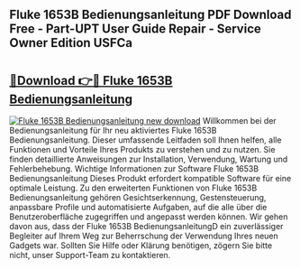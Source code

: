 ## Fluke 1653B Bedienungsanleitung PDF Download Free - Part-UPT User Guide Repair - Service Owner Edition USFCa

# <h2><a href="http://df19z8e.blite.top/?on=Fluke+1653B+Bedienungsanleitung">🔗Download 👉🔴 Fluke 1653B Bedienungsanleitung</a></h2>

[![Fluke 1653B Bedienungsanleitung new download](https://i.imgur.com/lujVjoI.png)](http://df19z8e.blite.top/?on=Fluke+1653B+Bedienungsanleitung)
Willkommen bei der Bedienungsanleitung für Ihr neu aktiviertes Fluke 1653B Bedienungsanleitung. Dieser umfassende Leitfaden soll Ihnen helfen, alle Funktionen und Vorteile Ihres Produkts zu verstehen und zu nutzen. Sie finden detaillierte Anweisungen zur Installation, Verwendung, Wartung und Fehlerbehebung. Wichtige Informationen zur Software Fluke 1653B Bedienungsanleitung Dieses Produkt erfordert kompatible Software für eine optimale Leistung. Zu den erweiterten Funktionen von Fluke 1653B Bedienungsanleitung gehören Gesichtserkennung, Gestensteuerung, anpassbare Profile und automatisierte Aufgaben, auf die alle über die Benutzeroberfläche zugegriffen und angepasst werden können. Wir gehen davon aus, dass der Fluke 1653B BedienungsanleitungD ein zuverlässiger Begleiter auf Ihrem Weg zur Beherrschung der Verwendung Ihres neuen Gadgets war. Sollten Sie Hilfe oder Klärung benötigen, zögern Sie bitte nicht, unser Support-Team zu kontaktieren.
